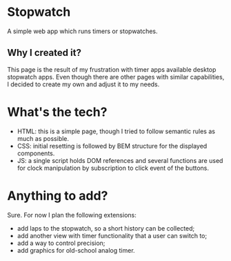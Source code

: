 # Stopwatch
A simple web app which runs timers or stopwatches.

## Why I created it?
This page is the result of my frustration with timer apps available desktop stopwatch apps. Even though there are other pages with similar capabilities, I decided to create my own and adjust it to my needs.

# What's the tech?
- HTML: this is a simple page, though I tried to follow semantic rules as much as possible.
- CSS: initial resetting is followed by BEM structure for the displayed components.
- JS: a single script holds DOM references and several functions are used for clock manipulation by subscription to click event of the buttons.

# Anything to add?
Sure. For now I plan the following extensions:
- add laps to the stopwatch, so a short history can be collected;
- add another view with timer functionality that a user can switch to;
- add a way to control precision;
- add graphics for old-school analog timer.